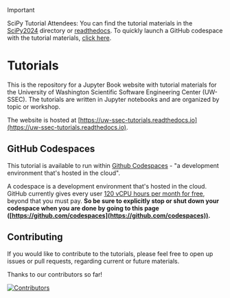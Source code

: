 > [!IMPORTANT]
> SciPy Tutorial Attendees: You can find the tutorial materials in
> the [SciPy2024](./SciPy2024/) directory or
> [readthedocs](https://uw-ssec-tutorials.readthedocs.io/en/latest/SciPy2024/README.html).
> To quickly launch a GitHub codespace with the tutorial materials,
> <a title="Create New Scipy 2024 Codespaces" href="https://github.com/codespaces/new/uw-ssec/tutorials/tree/main?devcontainer_path=.devcontainer%2FScipy2024%2Fdevcontainer.json&quickstart=1" target="_blank">click
> here</a>.

# Tutorials

This is the repository for a Jupyter Book website with tutorial materials for
the University of Washington Scientific Software Engineering Center (UW-SSEC).
The tutorials are written in Jupyter notebooks and are organized by topic or
workshop.

The website is hosted at
[https://uw-ssec-tutorials.readthedocs.io](https://uw-ssec-tutorials.readthedocs.io).

## GitHub Codespaces

This tutorial is available to run within
[Github Codespaces](https://github.com/features/codespaces) - "a development
environment that's hosted in the cloud".

A codespace is a development environment that's hosted in the cloud. GitHub
currently gives every user
[120 vCPU hours per month for free](https://docs.github.com/en/billing/managing-billing-for-github-codespaces/about-billing-for-github-codespaces#monthly-included-storage-and-core-hours-for-personal-accounts),
beyond that you must pay. **So be sure to explicitly stop or shut down your
codespace when you are done by going to this page
([https://github.com/codespaces](https://github.com/codespaces)).**

## Contributing

If you would like to contribute to the tutorials, please feel free to open up
issues or pull requests, regarding current or future materials.

Thanks to our contributors so far!

[![Contributors](https://contrib.rocks/image?repo=uw-ssec/tutorials)](https://github.com/uw-ssec/tutorials/graphs/contributors)
